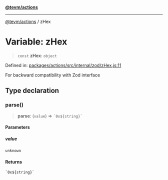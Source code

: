 [**@tevm/actions**](../README.md)

***

[@tevm/actions](../globals.md) / zHex

# Variable: zHex

> `const` **zHex**: `object`

Defined in: [packages/actions/src/internal/zod/zHex.js:11](https://github.com/evmts/tevm-monorepo/blob/main/packages/actions/src/internal/zod/zHex.js#L11)

For backward compatibility with Zod interface

## Type declaration

### parse()

> **parse**: (`value`) => `` `0x${string}` ``

#### Parameters

##### value

`unknown`

#### Returns

`` `0x${string}` ``
